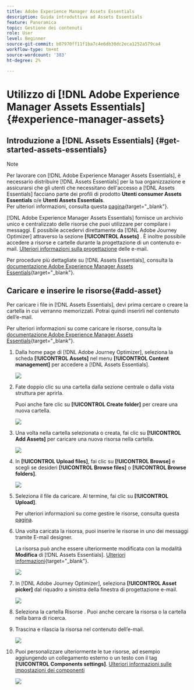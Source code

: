 ```yaml
---
title: Adobe Experience Manager Assets Essentials
description: Guida introduttiva ad Assets Essentials
feature: Panoramica
topic: Gestione dei contenuti
role: User
level: Beginner
source-git-commit: b07970ff11f1ba7c4e6db30dc2eca1252a579ca4
workflow-type: tm+mt
source-wordcount: '383'
ht-degree: 2%

---
```


# Utilizzo di [!DNL Adobe Experience Manager Assets Essentials] {#experience-manager-assets}

## Introduzione a [!DNL Assets Essentials] {#get-started-assets-essentials}

>[!NOTE]
>
> Per lavorare con [!DNL Adobe Experience Manager Assets Essentials], è necessario distribuire [!DNL Assets Essentials] per la tua organizzazione e assicurarsi che gli utenti che necessitano dell&#39;accesso a [!DNL Assets Essentials] facciano parte dei profili di prodotto **Utenti consumer Assets Essentials** o/e **Utenti Assets Essentials**. <br> Per ulteriori informazioni, consulta questa  [pagina](https://experienceleague.adobe.com/docs/experience-manager-assets-essentials/help/deploy-administer.html){target=&quot;_blank&quot;}.

[!DNL Adobe Experience Manager Assets Essentials] fornisce un archivio unico e centralizzato delle risorse che puoi utilizzare per compilare i messaggi. È possibile accedervi direttamente da [!DNL Adobe Journey Optimizer] attraverso la sezione **[!UICONTROL Assets]** . È inoltre possibile accedere a risorse e cartelle durante la progettazione di un contenuto e-mail. [Ulteriori informazioni sulla progettazione](design-emails.md) delle e-mail.

Per procedure più dettagliate su [!DNL Assets Essentials], consulta la [documentazione Adobe Experience Manager Assets Essentials](https://experienceleague.adobe.com/docs/experience-manager-assets-essentials/help/introduction.html){target=&quot;_blank&quot;}.

## Caricare e inserire le risorse{#add-asset}

Per caricare i file in [!DNL Assets Essentials], devi prima cercare o creare la cartella in cui verranno memorizzati. Potrai quindi inserirli nel contenuto dell’e-mail.

Per ulteriori informazioni su come caricare le risorse, consulta la [documentazione Adobe Experience Manager Assets Essentials](https://experienceleague.adobe.com/docs/experience-manager-assets-essentials/help/add-delete.html){target=&quot;_blank&quot;}.

1. Dalla home page di [!DNL Adobe Journey Optimizer], seleziona la scheda **[!UICONTROL Assets]** nel menu **[!UICONTROL Content management]** per accedere a [!DNL Assets Essentials].

   ![](assets/media_library_1.png)

1. Fate doppio clic su una cartella dalla sezione centrale o dalla vista struttura per aprirla.

   Puoi anche fare clic su **[!UICONTROL Create folder]** per creare una nuova cartella.

   ![](assets/media_library_8.png)

1. Una volta nella cartella selezionata o creata, fai clic su **[!UICONTROL Add Assets]** per caricare una nuova risorsa nella cartella.

   ![](assets/media_library_2.png)

1. In **[!UICONTROL Upload files]**, fai clic su **[!UICONTROL Browse]** e scegli se desideri **[!UICONTROL Browse files]** o **[!UICONTROL Browse folders]**.

   ![](assets/media_library_3.png)

1. Seleziona il file da caricare. Al termine, fai clic su **[!UICONTROL Upload]**.

   Per ulteriori informazioni su come gestire le risorse, consulta questa [pagina](https://experienceleague.adobe.com/docs/experience-manager-assets-essentials/help/manage-organize.html?lang=en).

1. Una volta caricata la risorsa, puoi inserire le risorse in uno dei messaggi tramite E-mail designer.

   La risorsa può anche essere ulteriormente modificata con la modalità **Modifica** di [!DNL Assets Essentials]. [Ulteriori informazioni](https://experienceleague.adobe.com/docs/experience-manager-assets-essentials/help/edit-images.html){target=&quot;_blank&quot;}.

   ![](assets/media_library_12.png)

1. In [!DNL Adobe Journey Optimizer], seleziona **[!UICONTROL Asset picker]** dal riquadro a sinistra della finestra di progettazione e-mail.

   ![](assets/media_library_5.png)

1. Seleziona la cartella Risorse . Puoi anche cercare la risorsa o la cartella nella barra di ricerca.

1. Trascina e rilascia la risorsa nel contenuto dell’e-mail.

   ![](assets/media_library_6.png)

1. Puoi personalizzare ulteriormente le tue risorse, ad esempio aggiungendo un collegamento esterno o un testo con il tag **[!UICONTROL Components settings]**. [Ulteriori informazioni sulle impostazioni dei componenti](content-components.md)

   ![](assets/media_library_13.png)
